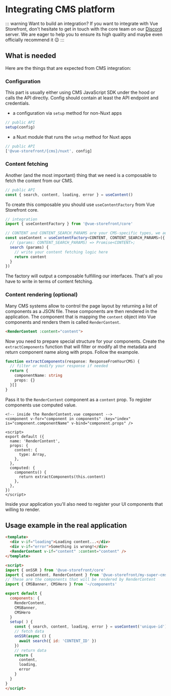 # Integrating CMS platform

::: warning Want to build an integration?
If you want to integrate with Vue Storefront, don't hesitate to get in touch with the core team on our [Discord](https://discord.vuestorefront.io/) server. We are eager to help you to ensure its high quality and maybe even officially recommend it 😉
:::

## What is needed

Here are the things that are expected from CMS integration:

### Configuration

This part is usually either using CMS JavaScript SDK under the hood or calls the API directly. Config should contain at least the API endpoint and credentials.

- a configuration via `setup` method for non-Nuxt apps
```js
// public API
setup(config)
```
- a Nuxt module that runs the `setup` method for Nuxt apps
```js
// public API
['@vue-storefront/{cms}/nuxt', config]
```

### Content fetching

Another (and the most important) thing that we need is a composable to fetch the content from our CMS.

```js
// public API
const { search, content, loading, error } = useContent()
```

To create this composable you should use `useContentFactory` from Vue Storefront core.

```ts
// integration
import { useContentFactory } from '@vue-storefront/core'

// CONTENT and CONTENT_SEARCH_PARAMS are your CMS-specific types, we advise to have at least 'id' param for search
const useContent = useContentFactory<CONTENT, CONTENT_SEARCH_PARAMS>({
  // (params: CONTENT_SEARCH_PARAMS) => Promise<CONTENT>;
  search (params) { 
    // write your content fetching logic here
    return content
  }
}) 
```
The factory will output a composable fulfilling our interfaces. That's all you have to write in terms of content fetching.

### Content rendering (optional)

Many CMS systems allow to control the page layout by returning a list of components as a JSON file. These components are then rendered in the application. The component that is mapping the `content` object into Vue components and renders them is called `RenderContent`.

```html
<RenderContent :content="content">
```

Now you need to prepare special structure for your components. Create the `extractComponents` function that will filter or modify all the metadata and return component name along with props. Follow the exampole.   

```typescript
function extractComponents(response: ResponseFromYourCMS) {
  // filter or modify your response if needed
  return {
    componentName: string
    props: {}
  }[]
}
```

Pass it to the `RenderContent` component as a `content` prop. To register components use computed value.

```vue
<!-- inside the RenderContent.vue component -->
<component v-for="component in components" :key="index" is="component.componentName" v-bind="component.props" />

<script>
export default ({
  name: 'RenderContent',
  props: {
    content: {
      type: Array,
    },
  },
  computed: {
    components() {
      return extractComponents(this.content)
    },
  },
})
</script>
```

Inside your application you'll also need to register your UI components that willing to render.

## Usage example in the real application

```html
<template>
  <div v-if="loading">Loading content...</div>
  <div v-if="error">Something is wrong!</div>
  <RenderContent v-if="content" :content="content" />
</template>

<script>
import { onSSR } from '@vue-storefront/core'
import { useContent, RenderContent } from '@vue-storefront/my-super-cms'
// These are the components that will be rendered by RenderContent
import { CMSBanner, CMSHero } from '~/components'

export default {
  components: {
    RenderContent,
    CMSBanner,
    CMSHero
  }
  setup( ) {
    const { search, content, loading, error } = useContent('unique-id')
    // fetch data
    onSSR(async () {
      await search({ id: 'CONTENT_ID' })
    })
    // return data
    return {
      content,
      loading,
      error
    }
  }
}
</script>
```
